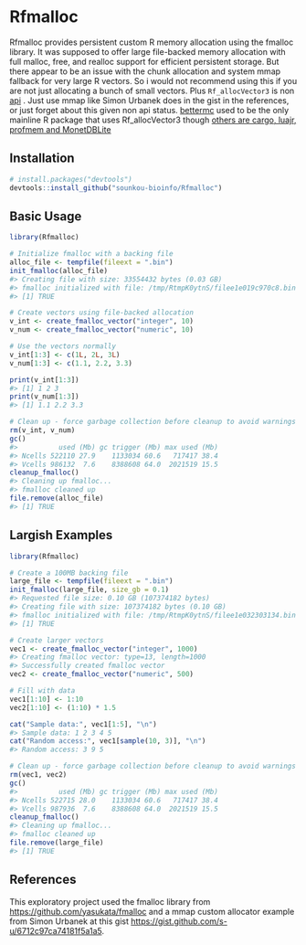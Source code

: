 
# Rfmalloc

Rfmalloc provides persistent custom R memory allocation using
the fmalloc library. It was supposed to offer large file-backed memory allocation with full
malloc, free, and realloc support for efficient persistent storage. But there appear to be an issue with the chunk allocation and system mmap fallback for very large R vectors.
So i would not recommend using this if you are not just allocating a bunch of small vectors. Plus `Rf_allocVector3` is non [api](https://github.com/r-devel/r-svn/blob/b8ffe27b6b430f67b20518071f018f07bff00f4d/src/include/R_ext/Rallocators.h#L27) . Just use mmap like Simon Urbanek does in the gist in the references, or just forget about this given non api status. [bettermc](https://github.com/akersting/bettermc) used to be the only mainline R package that uses Rf_allocVector3 though [others are cargo, luajr, profmem and MonetDBLite](https://github.com/search?q=org%3Acran%20allocvector3&type=code)

## Installation

``` r
# install.packages("devtools")
devtools::install_github("sounkou-bioinfo/Rfmalloc")
```

## Basic Usage

``` r
library(Rfmalloc)

# Initialize fmalloc with a backing file
alloc_file <- tempfile(fileext = ".bin")
init_fmalloc(alloc_file)
#> Creating file with size: 33554432 bytes (0.03 GB)
#> fmalloc initialized with file: /tmp/RtmpK0ytnS/filee1e019c970c8.bin (init: true)
#> [1] TRUE

# Create vectors using file-backed allocation
v_int <- create_fmalloc_vector("integer", 10)
v_num <- create_fmalloc_vector("numeric", 10)

# Use the vectors normally
v_int[1:3] <- c(1L, 2L, 3L)
v_num[1:3] <- c(1.1, 2.2, 3.3)

print(v_int[1:3])
#> [1] 1 2 3
print(v_num[1:3])
#> [1] 1.1 2.2 3.3

# Clean up - force garbage collection before cleanup to avoid warnings  
rm(v_int, v_num)
gc()
#>          used (Mb) gc trigger (Mb) max used (Mb)
#> Ncells 522110 27.9    1133034 60.6   717417 38.4
#> Vcells 986132  7.6    8388608 64.0  2021519 15.5
cleanup_fmalloc()
#> Cleaning up fmalloc...
#> fmalloc cleaned up
file.remove(alloc_file)
#> [1] TRUE
```

## Largish Examples

``` r
library(Rfmalloc)

# Create a 100MB backing file
large_file <- tempfile(fileext = ".bin")
init_fmalloc(large_file, size_gb = 0.1)
#> Requested file size: 0.10 GB (107374182 bytes)
#> Creating file with size: 107374182 bytes (0.10 GB)
#> fmalloc initialized with file: /tmp/RtmpK0ytnS/filee1e032303134.bin (init: true)
#> [1] TRUE

# Create larger vectors
vec1 <- create_fmalloc_vector("integer", 1000)
#> Creating fmalloc vector: type=13, length=1000
#> Successfully created fmalloc vector
vec2 <- create_fmalloc_vector("numeric", 500)

# Fill with data
vec1[1:10] <- 1:10
vec2[1:10] <- (1:10) * 1.5

cat("Sample data:", vec1[1:5], "\n")
#> Sample data: 1 2 3 4 5
cat("Random access:", vec1[sample(10, 3)], "\n")
#> Random access: 3 9 5

# Clean up - force garbage collection before cleanup to avoid warnings
rm(vec1, vec2)
gc()
#>          used (Mb) gc trigger (Mb) max used (Mb)
#> Ncells 522715 28.0    1133034 60.6   717417 38.4
#> Vcells 987936  7.6    8388608 64.0  2021519 15.5
cleanup_fmalloc()
#> Cleaning up fmalloc...
#> fmalloc cleaned up
file.remove(large_file)
#> [1] TRUE
```

## References

This exploratory project used the fmalloc library from <https://github.com/yasukata/fmalloc> and a mmap custom allocator example from Simon Urbanek at this gist <https://gist.github.com/s-u/6712c97ca74181f5a1a5>.

